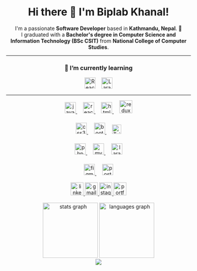<h1 align="center"> Hi there 👋 I'm Biplab Khanal! </h1>
<p align="center">
  I'm a passionate <b>Software Developer</b> based in <b>Kathmandu, Nepal</b>. 🚀  <br/>
  I graduated with a <b>Bachelor's degree in Computer Science and Information Technology (BSc CSIT)</b> from <b>National College of Computer Studies</b>.
</p>

---

<h3 align="center"> 🌱 I’m currently learning </h3> 
<p align="center">
  <img src="https://upload.wikimedia.org/wikipedia/commons/a/a7/React-icon.svg" alt="React" width="30" height="30"/>
  &nbsp;&nbsp;
  <img src="https://upload.wikimedia.org/wikipedia/commons/9/9a/Laravel.svg" alt="Laravel" width="30" height="30"/>
</p> 

---

<!-- Frontend Development -->
<div align="center">
    <a href="https://developer.mozilla.org/en-US/docs/Web/JavaScript" target="_blank">
      <img src="https://cdn.jsdelivr.net/gh/devicons/devicon/icons/javascript/javascript-original.svg" height="30" alt="javascript logo" />
    </a>
    <img width="12" />
    <a href="https://reactjs.org/" target="_blank">
      <img src="https://cdn.jsdelivr.net/gh/devicons/devicon/icons/react/react-original.svg" height="30" alt="react logo" />
    </a>
    <img width="12" />
    <a href="https://developer.mozilla.org/en-US/docs/Web/HTML" target="_blank">
      <img src="https://cdn.jsdelivr.net/gh/devicons/devicon/icons/html5/html5-original.svg" height="30" alt="html5 logo" />
    </a>
      <img width="12" />
    <a href="https://redux.js.org/" target="_blank">
      <img src="https://upload.wikimedia.org/wikipedia/commons/4/49/Redux.png" height="35" alt="redux logo" />
    </a>
</div>

###
<div align="center">
    <a href="https://developer.mozilla.org/en-US/docs/Web/CSS" target="_blank">
      <img src="https://cdn.jsdelivr.net/gh/devicons/devicon/icons/css3/css3-original.svg" height="30" alt="css3 logo" />
    </a>
  <img width="12" />
    <a href="https://getbootstrap.com/" target="_blank">
      <img src="https://upload.wikimedia.org/wikipedia/commons/b/b2/Bootstrap_logo.svg" height="30" alt="bootstrap logo" />
    </a>
    <img width="12" />
    <a href="https://tailwindcss.com/" target="_blank">
      <img src="https://upload.wikimedia.org/wikipedia/commons/d/d5/Tailwind_CSS_Logo.svg" alt="Tailwind CSS" height="25"/>
    </a>
</div>

###
<!-- Backend Development -->
<div align="center">
    <a href="https://www.php.net/" target="_blank">
      <img src="https://cdn.jsdelivr.net/gh/devicons/devicon/icons/php/php-original.svg" height="30" alt="php logo" />
    </a>
    <img width="12" />
    <a href="https://www.mysql.com/" target="_blank">
      <img src="https://cdn.jsdelivr.net/gh/devicons/devicon/icons/mysql/mysql-original.svg" height="30" alt="mysql logo" />
    </a>
    <img width="12" />
    <a href="https://laravel.com/" target="_blank">
      <img src="https://upload.wikimedia.org/wikipedia/commons/9/9a/Laravel.svg" height="30" alt="laravel logo" />
    </a>
</div>

###
<!-- Design Tools -->
<div align="center">
    <a href="https://www.figma.com/" target="_blank">
      <img src="https://cdn.jsdelivr.net/gh/devicons/devicon/icons/figma/figma-original.svg" height="30" alt="figma logo" />
    </a>
    <img width="12" />
    <a href="https://www.postman.com/" target="_blank">
      <img src="https://cdn.jsdelivr.net/gh/devicons/devicon/icons/postman/postman-original.svg" height="30" alt="postman logo" />
    </a>
</div>

<br clear="both">


<div align="center">
  <a href="https://linkedin.com/in/biplab-khanal-7999901a3" target="_blank">
    <img src="https://img.shields.io/static/v1?message=LinkedIn&logo=linkedin&label=&color=0077B5&logoColor=white&labelColor=&style=for-the-badge" height="35" alt="linkedin logo" />
  </a>
  <a href="mailto:khanalbiplab@gmail.com" target="_blank">
    <img src="https://img.shields.io/static/v1?message=Gmail&logo=gmail&label=&color=D14836&logoColor=white&labelColor=&style=for-the-badge" height="35" alt="gmail logo" />
  </a>
  <a href="https://instagram.com/leo_biplab10/?igsh=b205eXI2ZnVrYmw%3D" target="_blank">
    <img src="https://img.shields.io/static/v1?message=Instagram&logo=instagram&label=&color=E4405F&logoColor=white&labelColor=&style=for-the-badge" height="35" alt="instagram logo" />
  </a>
  <a href="https://biplabkhanal.com.np" target="_blank">
     <img src="https://img.shields.io/static/v1?message=Portfolio&logo=globe&label=&color=4CAF50&logoColor=white&labelColor=&style=for-the-badge" height="35" alt="portfolio logo" />
  </a>
</div>

<br clear="both">


<div align="center">
  <img src="https://github-readme-stats-eight-theta.vercel.app/api?username=Biplabkhanal&show_icons=true&include_all_commits=true&count_private=true&theme=dracula&locale=en&hide_border=false" height="150" alt="stats graph" />
  <img src="https://github-readme-stats-eight-theta.vercel.app/api/top-langs?username=Biplabkhanal&locale=en&hide_title=false&layout=compact&card_width=320&langs_count=5&theme=dracula&hide_border=false" height="150" alt="languages graph"  />
</div>

<div align="center">
  <img src="https://profile-counter.glitch.me/Biplabkhanal/count.svg?" />
</div>
